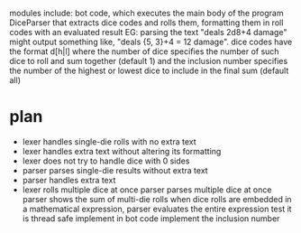 modules include:
bot code, which executes the main body of the program
DiceParser that extracts dice codes and rolls them, formatting them in roll codes with an evaluated result
EG: parsing the text "deals 2d8+4 damage" might output something like, "deals {5, 3}+4 = 12 damage".
dice codes have the format <numDice>d<numSides>[h|l]<inclusion number>
where the number of dice specifies the number of such dice to roll and sum together (default 1)
and the inclusion number specifies the number of the highest or lowest dice to include in the final sum (default all)


# plan
- lexer handles single-die rolls with no extra text
- lexer handles extra text without altering its formatting
- lexer does not try to handle dice with 0 sides
- parser parses single-die results without extra text
- parser handles extra text
- lexer rolls multiple dice at once
parser parses multiple dice at once
parser shows the sum of multi-die rolls
when dice rolls are embedded in a mathematical expression, parser evaluates the entire expression
test it is thread safe
implement in bot code
implement the inclusion number
